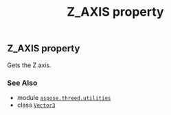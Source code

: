 ﻿---
title: Z_AXIS property
second_title: Aspose.3D for Python via .NET API References
description: 
type: docs
weight: 150
url: /python-net/aspose.threed.utilities/vector3/z_axis/
is_root: false
---

## Z_AXIS property


Gets the Z axis.

### See Also
* module [`aspose.threed.utilities`](../../)
* class [`Vector3`](/3d/python-net/aspose.threed.utilities/vector3)
